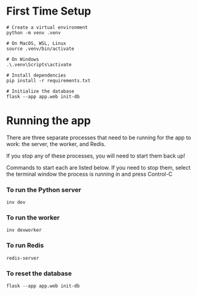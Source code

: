 # First Time Setup

```
# Create a virtual environment
python -m venv .venv

# On MacOS, WSL, Linux
source .venv/bin/activate

# On Windows
.\.venv\Scripts\activate

# Install dependencies
pip install -r requirements.txt

# Initialize the database
flask --app app.web init-db
```

# Running the app

There are three separate processes that need to be running for the app to work: the server, the worker, and Redis.

If you stop any of these processes, you will need to start them back up!

Commands to start each are listed below.  If you need to stop them, select the terminal window the process is running in and press Control-C

### To run the Python server

```
inv dev
```

### To run the worker
```
inv devworker
```

### To run Redis
```
redis-server
```

### To reset the database
```
flask --app app.web init-db
```

